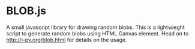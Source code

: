 # BLOB.js
A small javascript library for drawing random blobs.
This is a lightwieght script to generate random blobs using HTML Canvas element. 
Head on to http://i-pv.org/blob.html for details on the usage.
